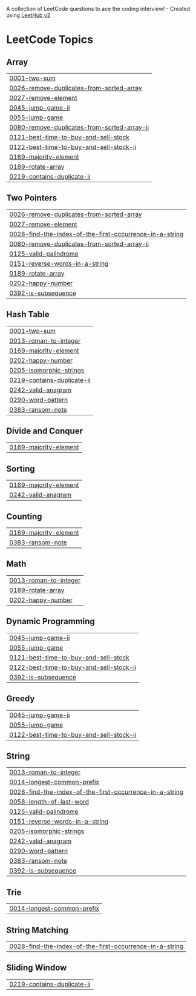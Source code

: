 A collection of LeetCode questions to ace the coding interview! - Created using [LeetHub v2](https://github.com/arunbhardwaj/LeetHub-2.0)
<!---LeetCode Topics Start-->
# LeetCode Topics
## Array
|  |
| ------- |
| [0001-two-sum](https://github.com/JDW611/leetcode/tree/master/0001-two-sum) |
| [0026-remove-duplicates-from-sorted-array](https://github.com/JDW611/leetcode/tree/master/0026-remove-duplicates-from-sorted-array) |
| [0027-remove-element](https://github.com/JDW611/leetcode/tree/master/0027-remove-element) |
| [0045-jump-game-ii](https://github.com/JDW611/leetcode/tree/master/0045-jump-game-ii) |
| [0055-jump-game](https://github.com/JDW611/leetcode/tree/master/0055-jump-game) |
| [0080-remove-duplicates-from-sorted-array-ii](https://github.com/JDW611/leetcode/tree/master/0080-remove-duplicates-from-sorted-array-ii) |
| [0121-best-time-to-buy-and-sell-stock](https://github.com/JDW611/leetcode/tree/master/0121-best-time-to-buy-and-sell-stock) |
| [0122-best-time-to-buy-and-sell-stock-ii](https://github.com/JDW611/leetcode/tree/master/0122-best-time-to-buy-and-sell-stock-ii) |
| [0169-majority-element](https://github.com/JDW611/leetcode/tree/master/0169-majority-element) |
| [0189-rotate-array](https://github.com/JDW611/leetcode/tree/master/0189-rotate-array) |
| [0219-contains-duplicate-ii](https://github.com/JDW611/leetcode/tree/master/0219-contains-duplicate-ii) |
## Two Pointers
|  |
| ------- |
| [0026-remove-duplicates-from-sorted-array](https://github.com/JDW611/leetcode/tree/master/0026-remove-duplicates-from-sorted-array) |
| [0027-remove-element](https://github.com/JDW611/leetcode/tree/master/0027-remove-element) |
| [0028-find-the-index-of-the-first-occurrence-in-a-string](https://github.com/JDW611/leetcode/tree/master/0028-find-the-index-of-the-first-occurrence-in-a-string) |
| [0080-remove-duplicates-from-sorted-array-ii](https://github.com/JDW611/leetcode/tree/master/0080-remove-duplicates-from-sorted-array-ii) |
| [0125-valid-palindrome](https://github.com/JDW611/leetcode/tree/master/0125-valid-palindrome) |
| [0151-reverse-words-in-a-string](https://github.com/JDW611/leetcode/tree/master/0151-reverse-words-in-a-string) |
| [0189-rotate-array](https://github.com/JDW611/leetcode/tree/master/0189-rotate-array) |
| [0202-happy-number](https://github.com/JDW611/leetcode/tree/master/0202-happy-number) |
| [0392-is-subsequence](https://github.com/JDW611/leetcode/tree/master/0392-is-subsequence) |
## Hash Table
|  |
| ------- |
| [0001-two-sum](https://github.com/JDW611/leetcode/tree/master/0001-two-sum) |
| [0013-roman-to-integer](https://github.com/JDW611/leetcode/tree/master/0013-roman-to-integer) |
| [0169-majority-element](https://github.com/JDW611/leetcode/tree/master/0169-majority-element) |
| [0202-happy-number](https://github.com/JDW611/leetcode/tree/master/0202-happy-number) |
| [0205-isomorphic-strings](https://github.com/JDW611/leetcode/tree/master/0205-isomorphic-strings) |
| [0219-contains-duplicate-ii](https://github.com/JDW611/leetcode/tree/master/0219-contains-duplicate-ii) |
| [0242-valid-anagram](https://github.com/JDW611/leetcode/tree/master/0242-valid-anagram) |
| [0290-word-pattern](https://github.com/JDW611/leetcode/tree/master/0290-word-pattern) |
| [0383-ransom-note](https://github.com/JDW611/leetcode/tree/master/0383-ransom-note) |
## Divide and Conquer
|  |
| ------- |
| [0169-majority-element](https://github.com/JDW611/leetcode/tree/master/0169-majority-element) |
## Sorting
|  |
| ------- |
| [0169-majority-element](https://github.com/JDW611/leetcode/tree/master/0169-majority-element) |
| [0242-valid-anagram](https://github.com/JDW611/leetcode/tree/master/0242-valid-anagram) |
## Counting
|  |
| ------- |
| [0169-majority-element](https://github.com/JDW611/leetcode/tree/master/0169-majority-element) |
| [0383-ransom-note](https://github.com/JDW611/leetcode/tree/master/0383-ransom-note) |
## Math
|  |
| ------- |
| [0013-roman-to-integer](https://github.com/JDW611/leetcode/tree/master/0013-roman-to-integer) |
| [0189-rotate-array](https://github.com/JDW611/leetcode/tree/master/0189-rotate-array) |
| [0202-happy-number](https://github.com/JDW611/leetcode/tree/master/0202-happy-number) |
## Dynamic Programming
|  |
| ------- |
| [0045-jump-game-ii](https://github.com/JDW611/leetcode/tree/master/0045-jump-game-ii) |
| [0055-jump-game](https://github.com/JDW611/leetcode/tree/master/0055-jump-game) |
| [0121-best-time-to-buy-and-sell-stock](https://github.com/JDW611/leetcode/tree/master/0121-best-time-to-buy-and-sell-stock) |
| [0122-best-time-to-buy-and-sell-stock-ii](https://github.com/JDW611/leetcode/tree/master/0122-best-time-to-buy-and-sell-stock-ii) |
| [0392-is-subsequence](https://github.com/JDW611/leetcode/tree/master/0392-is-subsequence) |
## Greedy
|  |
| ------- |
| [0045-jump-game-ii](https://github.com/JDW611/leetcode/tree/master/0045-jump-game-ii) |
| [0055-jump-game](https://github.com/JDW611/leetcode/tree/master/0055-jump-game) |
| [0122-best-time-to-buy-and-sell-stock-ii](https://github.com/JDW611/leetcode/tree/master/0122-best-time-to-buy-and-sell-stock-ii) |
## String
|  |
| ------- |
| [0013-roman-to-integer](https://github.com/JDW611/leetcode/tree/master/0013-roman-to-integer) |
| [0014-longest-common-prefix](https://github.com/JDW611/leetcode/tree/master/0014-longest-common-prefix) |
| [0028-find-the-index-of-the-first-occurrence-in-a-string](https://github.com/JDW611/leetcode/tree/master/0028-find-the-index-of-the-first-occurrence-in-a-string) |
| [0058-length-of-last-word](https://github.com/JDW611/leetcode/tree/master/0058-length-of-last-word) |
| [0125-valid-palindrome](https://github.com/JDW611/leetcode/tree/master/0125-valid-palindrome) |
| [0151-reverse-words-in-a-string](https://github.com/JDW611/leetcode/tree/master/0151-reverse-words-in-a-string) |
| [0205-isomorphic-strings](https://github.com/JDW611/leetcode/tree/master/0205-isomorphic-strings) |
| [0242-valid-anagram](https://github.com/JDW611/leetcode/tree/master/0242-valid-anagram) |
| [0290-word-pattern](https://github.com/JDW611/leetcode/tree/master/0290-word-pattern) |
| [0383-ransom-note](https://github.com/JDW611/leetcode/tree/master/0383-ransom-note) |
| [0392-is-subsequence](https://github.com/JDW611/leetcode/tree/master/0392-is-subsequence) |
## Trie
|  |
| ------- |
| [0014-longest-common-prefix](https://github.com/JDW611/leetcode/tree/master/0014-longest-common-prefix) |
## String Matching
|  |
| ------- |
| [0028-find-the-index-of-the-first-occurrence-in-a-string](https://github.com/JDW611/leetcode/tree/master/0028-find-the-index-of-the-first-occurrence-in-a-string) |
## Sliding Window
|  |
| ------- |
| [0219-contains-duplicate-ii](https://github.com/JDW611/leetcode/tree/master/0219-contains-duplicate-ii) |
<!---LeetCode Topics End-->